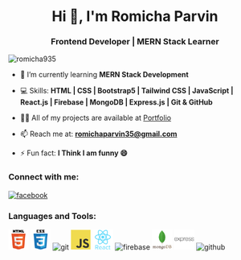 <h1 align="center">Hi 👋, I'm Romicha Parvin</h1>
<h3 align="center">Frontend Developer | MERN Stack Learner</h3>

<p align="left"> <img src="https://komarev.com/ghpvc/?username=romicha935&label=Profile%20views&color=0e75b6&style=flat" alt="romicha935" /> </p>

- 🌱 I’m currently learning **MERN Stack Development**

- 💻 Skills: **HTML | CSS | Bootstrap5 | Tailwind CSS | JavaScript | React.js | Firebase | MongoDB | Express.js | Git & GitHub**

- 👩‍💻 All of my projects are available at [Portfolio](https://romicha-parvin.web.app)

- 📫 Reach me at: **romichaparvin35@gmail.com**

- ⚡ Fun fact: **I Think I am funny 😄**

<h3 align="left">Connect with me:</h3>
<p align="left">
<a href="https://www.facebook.com/profile.php?id=100061687152036" target="blank"><img align="center" src="https://raw.githubusercontent.com/rahuldkjain/github-profile-readme-generator/master/src/images/icons/Social/facebook.svg" alt="facebook" height="30" width="40" /></a>
</p>

<h3 align="left">Languages and Tools:</h3>
<p align="left">
  <img src="https://raw.githubusercontent.com/devicons/devicon/master/icons/html5/html5-original-wordmark.svg" alt="html" width="40" height="40"/>
  <img src="https://raw.githubusercontent.com/devicons/devicon/master/icons/css3/css3-original-wordmark.svg" alt="css" width="40" height="40"/>
  <img src="https://www.vectorlogo.zone/logos/git-scm/git-scm-icon.svg" alt="git" width="40" height="40"/>
  <img src="https://raw.githubusercontent.com/devicons/devicon/master/icons/javascript/javascript-original.svg" alt="js" width="40" height="40"/>
  <img src="https://raw.githubusercontent.com/devicons/devicon/master/icons/react/react-original-wordmark.svg" alt="react" width="40" height="40"/>
  <img src="https://www.vectorlogo.zone/logos/firebase/firebase-icon.svg" alt="firebase" width="40" height="40"/>
  <img src="https://raw.githubusercontent.com/devicons/devicon/master/icons/mongodb/mongodb-original-wordmark.svg" alt="mongodb" width="40" height="40"/>
  <img src="https://raw.githubusercontent.com/devicons/devicon/master/icons/express/express-original-wordmark.svg" alt="express" width="40" height="40"/>
  <img src="https://www.vectorlogo.zone/logos/github/github-icon.svg" alt="github" width="40" height="40"/>
</p>

